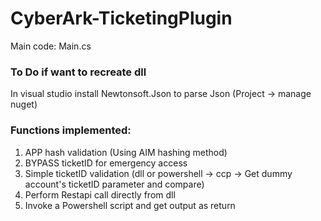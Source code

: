 # CyberArk-TicketingPlugin
 
Main code: Main.cs
### To Do if want to recreate dll

In visual studio install Newtonsoft.Json to parse Json (Project -> manage nuget)

### Functions implemented:
1. APP hash validation (Using AIM hashing method)
2. BYPASS ticketID for emergency access
3. Simple ticketID validation (dll or powershell -> ccp -> Get dummy account's ticketID parameter and compare)
4. Perform Restapi call directly from dll
5. Invoke a Powershell script and get output as return
